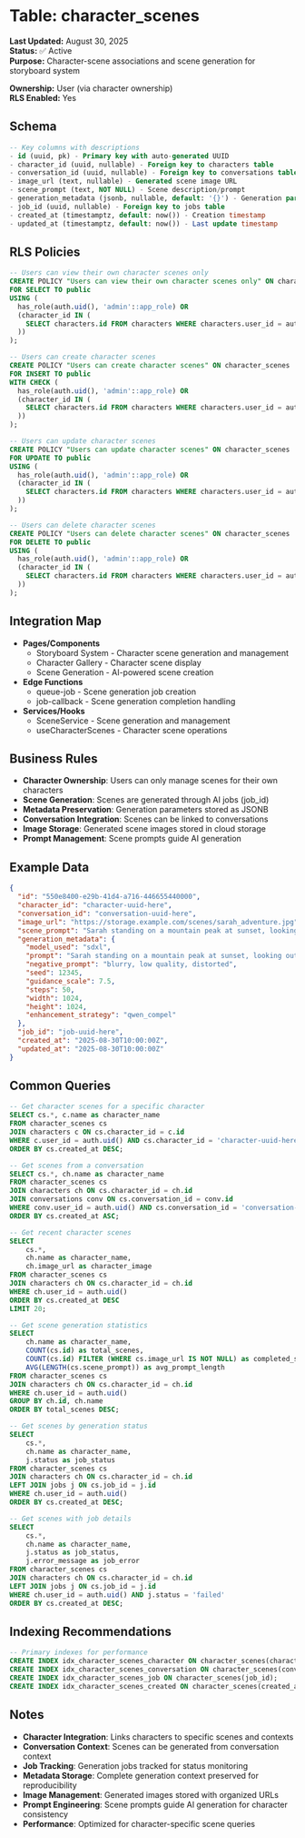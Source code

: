 # Table: character_scenes

**Last Updated:** August 30, 2025  
**Status:** ✅ Active  
**Purpose:** Character-scene associations and scene generation for storyboard system

**Ownership:** User (via character ownership)  
**RLS Enabled:** Yes

## **Schema**
```sql
-- Key columns with descriptions
- id (uuid, pk) - Primary key with auto-generated UUID
- character_id (uuid, nullable) - Foreign key to characters table
- conversation_id (uuid, nullable) - Foreign key to conversations table
- image_url (text, nullable) - Generated scene image URL
- scene_prompt (text, NOT NULL) - Scene description/prompt
- generation_metadata (jsonb, nullable, default: '{}') - Generation parameters and metadata
- job_id (uuid, nullable) - Foreign key to jobs table
- created_at (timestamptz, default: now()) - Creation timestamp
- updated_at (timestamptz, default: now()) - Last update timestamp
```

## **RLS Policies**
```sql
-- Users can view their own character scenes only
CREATE POLICY "Users can view their own character scenes only" ON character_scenes
FOR SELECT TO public
USING (
  has_role(auth.uid(), 'admin'::app_role) OR 
  (character_id IN (
    SELECT characters.id FROM characters WHERE characters.user_id = auth.uid()
  ))
);

-- Users can create character scenes
CREATE POLICY "Users can create character scenes" ON character_scenes
FOR INSERT TO public
WITH CHECK (
  has_role(auth.uid(), 'admin'::app_role) OR 
  (character_id IN (
    SELECT characters.id FROM characters WHERE characters.user_id = auth.uid()
  ))
);

-- Users can update character scenes
CREATE POLICY "Users can update character scenes" ON character_scenes
FOR UPDATE TO public
USING (
  has_role(auth.uid(), 'admin'::app_role) OR 
  (character_id IN (
    SELECT characters.id FROM characters WHERE characters.user_id = auth.uid()
  ))
);

-- Users can delete character scenes
CREATE POLICY "Users can delete character scenes" ON character_scenes
FOR DELETE TO public
USING (
  has_role(auth.uid(), 'admin'::app_role) OR 
  (character_id IN (
    SELECT characters.id FROM characters WHERE characters.user_id = auth.uid()
  ))
);
```

## **Integration Map**
- **Pages/Components**
  - Storyboard System - Character scene generation and management
  - Character Gallery - Character scene display
  - Scene Generation - AI-powered scene creation
- **Edge Functions**
  - queue-job - Scene generation job creation
  - job-callback - Scene generation completion handling
- **Services/Hooks**
  - SceneService - Scene generation and management
  - useCharacterScenes - Character scene operations

## **Business Rules**
- **Character Ownership**: Users can only manage scenes for their own characters
- **Scene Generation**: Scenes are generated through AI jobs (job_id)
- **Metadata Preservation**: Generation parameters stored as JSONB
- **Conversation Integration**: Scenes can be linked to conversations
- **Image Storage**: Generated scene images stored in cloud storage
- **Prompt Management**: Scene prompts guide AI generation

## **Example Data**
```json
{
  "id": "550e8400-e29b-41d4-a716-446655440000",
  "character_id": "character-uuid-here",
  "conversation_id": "conversation-uuid-here",
  "image_url": "https://storage.example.com/scenes/sarah_adventure.jpg",
  "scene_prompt": "Sarah standing on a mountain peak at sunset, looking out over a vast landscape with golden light",
  "generation_metadata": {
    "model_used": "sdxl",
    "prompt": "Sarah standing on a mountain peak at sunset, looking out over a vast landscape with golden light",
    "negative_prompt": "blurry, low quality, distorted",
    "seed": 12345,
    "guidance_scale": 7.5,
    "steps": 50,
    "width": 1024,
    "height": 1024,
    "enhancement_strategy": "qwen_compel"
  },
  "job_id": "job-uuid-here",
  "created_at": "2025-08-30T10:00:00Z",
  "updated_at": "2025-08-30T10:00:00Z"
}
```

## **Common Queries**
```sql
-- Get character scenes for a specific character
SELECT cs.*, c.name as character_name
FROM character_scenes cs
JOIN characters c ON cs.character_id = c.id
WHERE c.user_id = auth.uid() AND cs.character_id = 'character-uuid-here'
ORDER BY cs.created_at DESC;

-- Get scenes from a conversation
SELECT cs.*, ch.name as character_name
FROM character_scenes cs
JOIN characters ch ON cs.character_id = ch.id
JOIN conversations conv ON cs.conversation_id = conv.id
WHERE conv.user_id = auth.uid() AND cs.conversation_id = 'conversation-uuid-here'
ORDER BY cs.created_at ASC;

-- Get recent character scenes
SELECT 
    cs.*,
    ch.name as character_name,
    ch.image_url as character_image
FROM character_scenes cs
JOIN characters ch ON cs.character_id = ch.id
WHERE ch.user_id = auth.uid()
ORDER BY cs.created_at DESC
LIMIT 20;

-- Get scene generation statistics
SELECT 
    ch.name as character_name,
    COUNT(cs.id) as total_scenes,
    COUNT(cs.id) FILTER (WHERE cs.image_url IS NOT NULL) as completed_scenes,
    AVG(LENGTH(cs.scene_prompt)) as avg_prompt_length
FROM character_scenes cs
JOIN characters ch ON cs.character_id = ch.id
WHERE ch.user_id = auth.uid()
GROUP BY ch.id, ch.name
ORDER BY total_scenes DESC;

-- Get scenes by generation status
SELECT 
    cs.*,
    ch.name as character_name,
    j.status as job_status
FROM character_scenes cs
JOIN characters ch ON cs.character_id = ch.id
LEFT JOIN jobs j ON cs.job_id = j.id
WHERE ch.user_id = auth.uid()
ORDER BY cs.created_at DESC;

-- Get scenes with job details
SELECT 
    cs.*,
    ch.name as character_name,
    j.status as job_status,
    j.error_message as job_error
FROM character_scenes cs
JOIN characters ch ON cs.character_id = ch.id
LEFT JOIN jobs j ON cs.job_id = j.id
WHERE ch.user_id = auth.uid() AND j.status = 'failed'
ORDER BY cs.created_at DESC;
```

## **Indexing Recommendations**
```sql
-- Primary indexes for performance
CREATE INDEX idx_character_scenes_character ON character_scenes(character_id, created_at DESC);
CREATE INDEX idx_character_scenes_conversation ON character_scenes(conversation_id, created_at ASC);
CREATE INDEX idx_character_scenes_job ON character_scenes(job_id);
CREATE INDEX idx_character_scenes_created ON character_scenes(created_at DESC);
```

## **Notes**
- **Character Integration**: Links characters to specific scenes and contexts
- **Conversation Context**: Scenes can be generated from conversation context
- **Job Tracking**: Generation jobs tracked for status monitoring
- **Metadata Storage**: Complete generation context preserved for reproducibility
- **Image Management**: Generated images stored with organized URLs
- **Prompt Engineering**: Scene prompts guide AI generation for character consistency
- **Performance**: Optimized for character-specific scene queries
